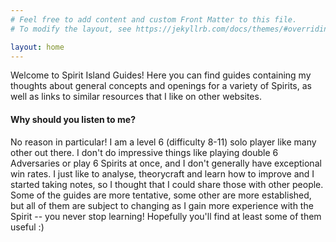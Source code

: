 ```yaml
---
# Feel free to add content and custom Front Matter to this file.
# To modify the layout, see https://jekyllrb.com/docs/themes/#overriding-theme-defaults

layout: home
---
```


Welcome to Spirit Island Guides! Here you can find guides containing my thoughts about general concepts and openings for a variety of Spirits, as well as links to similar resources that I like on other websites.

#### Why should you listen to me?

No reason in particular! I am a level 6 (difficulty 8-11) solo player like many other out there. I don't do impressive things like playing double 6 Adversaries or play 6 Spirits at once, and I don't generally have exceptional win rates. I just like to analyse, theorycraft and learn how to improve and I started taking notes, so I thought that I could share those with other people. Some of the guides are more tentative, some other are more established, but all of them are subject to changing as I gain more experience with the Spirit -- you never stop learning! Hopefully you'll find at least some of them useful :)

